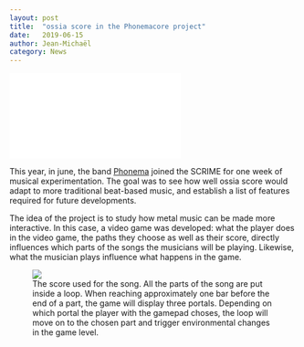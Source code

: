 ```yaml
---
layout: post
title:  "ossia score in the Phonemacore project"
date:   2019-06-15
author: Jean-Michaël
category: News
---
```


<div class="videoWrapper">
    <iframe src="//player.vimeo.com/video/458968225"  frameborder="0" allow="fullscreen" allowfullscreen></iframe>
</div>

This year, in june, the band [Phonema](https://phonema.bandcamp.com) joined the SCRIME for one week of musical experimentation. The goal was to see how well ossia score would 
adapt to more traditional beat-based music, and establish a list of features required for future developments.

The idea of the project is to study how metal music can be made more interactive.
In this case, a video game was developed: what the player does in the video game, the paths they choose as well as their score, directly influences which parts of the songs the musicians will be playing. Likewise, what the musician plays influence what happens in the game.

<figure>
<img class="center-image" src="{{site.baseurl}}/assets/blog/phonemacore/phonemacore.png">
  <figcaption>The score used for the song. All the parts of the song are put inside a loop. When reaching approximately one bar before the end of a part, the game will display three portals. Depending on which portal the player with the gamepad choses, the loop will move on to the chosen part and trigger environmental changes in the game level.</figcaption>
</figure>